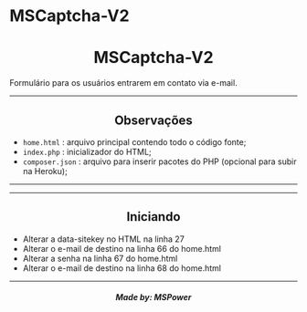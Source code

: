 # MSCaptcha-V2
<h1 align='center'>MSCaptcha-V2</h1>
<p>Formulário para os usuários entrarem em contato via e-mail.</p>

<hr>
  <h2 align='center'>Observações</h2>
  <p>
    <ul>
      <li><code>home.html</code> : arquivo principal contendo todo o código fonte;</li>
      <li><code>index.php</code> : inicializador do HTML;</li>
      <li><code>composer.json</code> : arquivo para inserir pacotes do PHP (opcional para subir na Heroku);</li>
    </ul>
  </p>
<hr>
<hr>
  <h2 align='center'>Iniciando</h2>
  <p>
    <ul>
      <li>Alterar a data-sitekey no HTML na linha 27</li>
      <li>Alterar o e-mail de destino na linha 66 do home.html</li>
      <li>Alterar a senha na linha 67 do home.html</li>
      <li>Alterar o e-mail de destino na linha 68 do home.html</li>
    </ul>
  </p>
<hr>
  
  <h5 align='center'>Made by: <a>MSPower</a></h5>

